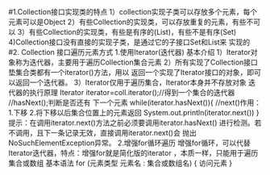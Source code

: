 #1.Collection接口实现类的特点
    1）collection实现子类可以存放多个元素，每个元素可以是Object
    2）有些Collection的实现类，可以存放重复的元素，有些不可以
    3）有些Collection的实现类，有些是有序的(List)，有些不是有序(Set)
    4)Collection接口没有直接的实现子类，是通过它的子接口Set和List来
      实现的
#2. Collection 接口遍历元素方式
    1.使用Iterator(迭代器)
        基本介绍
        1）Iterator对象称为迭代器，主要用于遍历Collection集合元素
        2）所有实现了Collection接口垫集合类都有一个iterator()方法，用以
           返回一个实现了Iterator接口的对象，即可以返回一个迭代器。
        3）Iterator仅用于遍历集合，Iterator本身并不存放对象
        迭代器的执行原理
        Iterator iterator=coll.iterator();//得到一个集合的迭代器
        //hasNext();判断是否还有 下一个元素
        while(iterator.hasNext()){
        //next()作用：1.下移 2.将下移以后集合位置上的元素返回
        System.out.println(iterator.next())
        }
         提示：在调用iterator.next()方法之前必须要调用iterator.hasNext()
         进行检测。若不调用，且下一条记录无效，直接调用iterator.next()会
         抛出NoSuchElementException异常。
    2.增强for循环遍历
        增强for循环，可以代替Iterator迭代器，特点：增强for就是简化版的iterator
        ，本质一样，只能用于遍历集合或数组
        基本语法
         for (元素类型 元素名 : 集合或数组名) {
                    访问元素
                }
